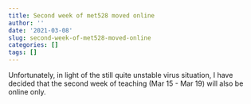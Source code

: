 ```yaml
---
title: Second week of met528 moved online
author: ''
date: '2021-03-08'
slug: second-week-of-met528-moved-online
categories: []
tags: []
---
```



Unfortunately, in light of the still quite unstable virus situation, I have decided 
that the second week of teaching (Mar 15 - Mar 19) will also be online only.

